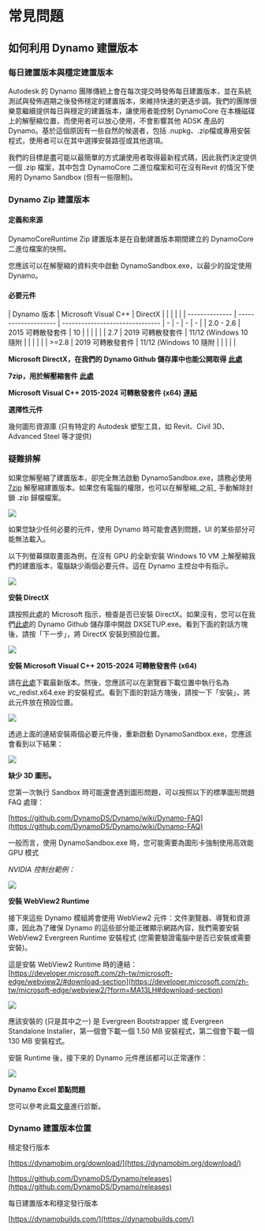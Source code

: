 # 常見問題

## 如何利用 Dynamo 建置版本

### 每日建置版本與穩定建置版本

Autodesk 的 Dynamo 團隊傳統上會在每次提交時發佈每日建置版本，並在系統測試與發佈週期之後發佈穩定的建置版本，來維持快速的更迭步調。我們的團隊很樂意繼續提供每日與穩定的建置版本，讓使用者能控制 DynamoCore 在本機磁碟上的解壓縮位置，而使用者可以放心使用，不會影響其他 ADSK 產品的 Dynamo。基於這個原因有一些自然的候選者，包括 .nupkg、.zip檔或專用安裝程式，使用者可以在其中選擇安裝路徑或其他選項。

我們的目標是盡可能以最簡單的方式讓使用者取得最新程式碼，因此我們決定提供一個 .zip 檔案，其中包含 DynamoCore 二進位檔案和可在沒有Revit 的情況下使用的 Dynamo Sandbox (但有一些限制)。

### Dynamo Zip 建置版本

#### 定義和來源

DynamoCoreRuntime Zip 建置版本是在自動建置版本期間建立的 DynamoCore 二進位檔案的快照。

您應該可以在解壓縮的資料夾中啟動 DynamoSandbox.exe，以最少的設定使用 Dynamo。

#### 必要元件

| Dynamo 版本 | Microsoft Visual C++ | DirectX | | | | | | -------------- | -------------------- | ------------------------------- | - | - | - | - | | 2.0 - 2.6 | 2015 可轉散發套件 | 10 | | | | | | 2.7 | 2019 可轉散發套件 | 11/12 (Windows 10 隨附 | | | | | | >=2.8 | 2019 可轉散發套件 | 11/12 (Windows 10 隨附 | | | | |

**Microsoft DirectX，在我們的 Dynamo Github 儲存庫中也能公開取得** [**此處**](https://github.com/DynamoDS/Dynamo/tree/master/tools/install/Extra/DirectX)

**7zip，用於解壓縮套件** [**此處**](https://www.developershome.com/7-zip/download.asp)

**Microsoft Visual C++ 2015-2024 可轉散發套件 (x64)** [**連結**](https://aka.ms/vs/17/release/vc_redist.x64.exe)

**選擇性元件**

幾何圖形資源庫 (只有特定的 Autodesk 塑型工具，如 Revit、Civil 3D、Advanced Steel 等才提供)

### 疑難排解

如果您解壓縮了建置版本，卻完全無法啟動 DynamoSandbox.exe，請務必使用 [7zip](https://www.developershome.com/7-zip/download.asp) 解壓縮建置版本。如果您有電腦的權限，也可以在解壓縮_之前_ 手動解除封鎖 .zip 歸檔檔案。

![](images/a-7/dynamo-builds-1.png)

如果您缺少任何必要的元件，使用 Dynamo 時可能會遇到問題，UI 的某些部分可能無法載入。

以下列螢幕擷取畫面為例，在沒有 GPU 的全新安裝 Windows 10 VM 上解壓縮我們的建置版本，電腦缺少兩個必要元件。這在 Dynamo 主控台中有指示。

![](images/a-7/dynamo-builds-2.png)

**安裝 DirectX**

請按照此處的 Microsoft 指示，檢查是否已安裝 DirectX。如果沒有，您可以在我們[此處](https://github.com/DynamoDS/Dynamo/tree/master/tools/install/Extra/DirectX)的 Dynamo Github 儲存庫中開啟 DXSETUP.exe。看到下面的對話方塊後，請按「下一步」，將 DirectX 安裝到預設位置。

![](images/a-7/dynamo-builds-3.png)

**安裝 Microsoft Visual C++ 2015-2024 可轉散發套件 (x64)**

請在[此處](https://aka.ms/vs/17/release/vc_redist.x64.exe)下載最新版本。然後，您應該可以在瀏覽器下載位置中執行名為 vc_redist.x64.exe 的安裝程式。看到下面的對話方塊後，請按一下「安裝」，將此元件放在預設位置。

![](images/a-7/dynamo-builds-4.png)

透過上面的連結安裝兩個必要元件後，重新啟動 DynamoSandbox.exe，您應該會看到以下結果：

![](images/a-7/dynamo-builds-5.png)

**缺少 3D 圖形。**

您第一次執行 Sandbox 時可能還會遇到圖形問題，可以按照以下的標準圖形問題 FAQ 處理：

[https://github.com/DynamoDS/Dynamo/wiki/Dynamo-FAQ](https://github.com/DynamoDS/Dynamo/wiki/Dynamo-FAQ)

一般而言，使用 DynamoSandbox.exe 時，您可能需要為圖形卡強制使用高效能 GPU 模式

_NVIDIA 控制台範例：_

![](images/a-7/dynamo-builds-6.png)

**安裝 WebView2 Runtime**

接下來這些 Dynamo 模組將會使用 WebView2 元件：文件瀏覽器、導覽和資源庫，因此為了確保 Dynamo 的這些部分能正確顯示網路內容，我們需要安裝 WebView2 Evergreen Runtime 安裝程式 (您需要驗證電腦中是否已安裝或需要安裝)。

這是安裝 WebView2 Runtime 時的連結：[https://developer.microsoft.com/zh-tw/microsoft-edge/webview2/#download-section](https://developer.microsoft.com/zh-tw/microsoft-edge/webview2/?form=MA13LH#download-section)

![](images/a-7/dynamo-builds-7.png)

應該安裝的 (只是其中之一) 是 Evergreen Bootstrapper 或 Evergreen Standalone Installer，第一個會下載一個 1.50 MB 安裝程式，第二個會下載一個 130 MB 安裝程式。

安裝 Runtime 後，接下來的 Dynamo 元件應該都可以正常運作：

![](images/a-7/dynamo-builds-8.png)

**Dynamo Excel 節點問題**

您可以參考此篇[文章](https://www.autodesk.com.cn/support/technical/article/caas/sfdcarticles/sfdcarticles/CHS/Warning-Data-ImportExcel-operation-failed-Could-not-load-file-or-assembly-Microsoft-Office-Interop-Excel-when-running-the-Dynamo-script-in-Revit.html)進行診斷。

### Dynamo 建置版本位置

穩定發行版本

[https://dynamobim.org/download/](https://dynamobim.org/download/)

[https://github.com/DynamoDS/Dynamo/releases](https://github.com/DynamoDS/Dynamo/releases)

每日建置版本和穩定發行版本

[https://dynamobuilds.com/](https://dynamobuilds.com/)
